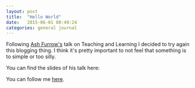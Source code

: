 ```yaml
---
layout: post
title:  "Hello World"
date:   2015-06-01 00:49:24
categories: general journal
---
```


Following [Ash Furrow's](https://twitter.com/ashfurrow) talk on Teaching and Learning I decided to try again this blogging thing. I think it's pretty important to not feel that something is to simple or too silly.

You can find the slides of his talk here:

<script async class="speakerdeck-embed" data-id="4471109de8c24a93a03fdbf549ad86eb" data-ratio="1.33333333333333" src="//speakerdeck.com/assets/embed.js"></script>

You can follow me [here](https://twitter.com/3lvis).
